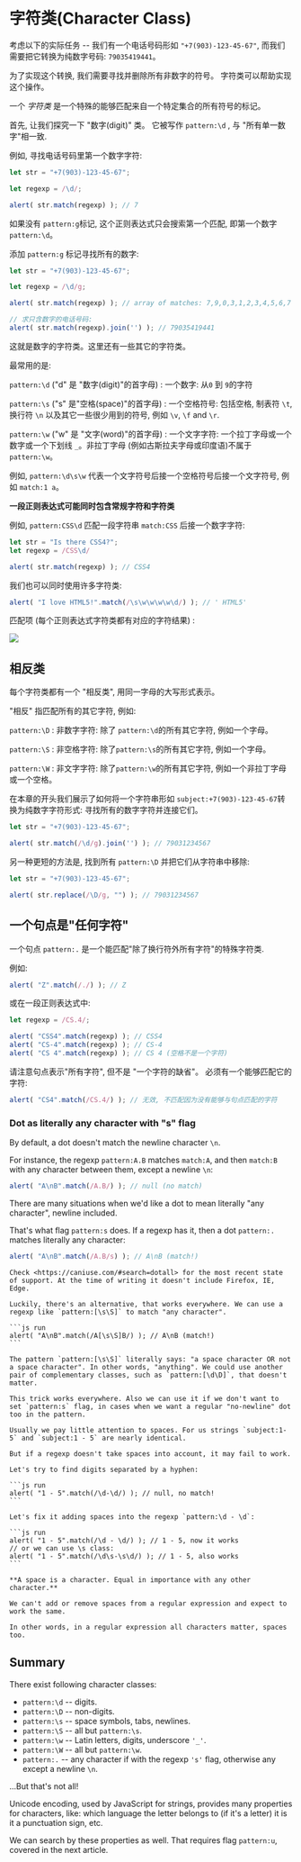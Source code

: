# 字符类(Character Class)

考虑以下的实际任务 -- 我们有一个电话号码形如 `"+7(903)-123-45-67"`, 而我们需要把它转换为纯数字号码: `79035419441`。

为了实现这个转换, 我们需要寻找并删除所有非数字的符号。 字符类可以帮助实现这个操作。

一个 *字符类* 是一个特殊的能够匹配来自一个特定集合的所有符号的标记。

首先, 让我们探究一下 "数字(digit)" 类。 它被写作 `pattern:\d` , 与 "所有单一数字"相一致.

例如, 寻找电话号码里第一个数字字符:

```js run
let str = "+7(903)-123-45-67";

let regexp = /\d/;

alert( str.match(regexp) ); // 7
```

如果没有 `pattern:g`标记, 这个正则表达式只会搜索第一个匹配, 即第一个数字 `pattern:\d`。

添加 `pattern:g` 标记寻找所有的数字:

```js run
let str = "+7(903)-123-45-67";

let regexp = /\d/g;

alert( str.match(regexp) ); // array of matches: 7,9,0,3,1,2,3,4,5,6,7

// 求只含数字的电话号码:
alert( str.match(regexp).join('') ); // 79035419441
```

这就是数字的字符类。这里还有一些其它的字符类。

最常用的是:

`pattern:\d` ("d" 是 "数字(digit)"的首字母)
: 一个数字: 从`0` 到 `9`的字符

`pattern:\s` ("s" 是"空格(space)"的首字母)
: 一个空格符号: 包括空格, 制表符 `\t`, 换行符 `\n` 以及其它一些很少用到的符号, 例如 `\v`, `\f` and `\r`.

`pattern:\w` ("w" 是 "文字(word)"的首字母)
: 一个文字字符: 一个拉丁字母或一个数字或一个下划线 `_`。非拉丁字母 (例如古斯拉夫字母或印度语)不属于`pattern:\w`。

例如, `pattern:\d\s\w` 代表一个文字符号后接一个空格符号后接一个文字符号, 例如 `match:1 a`。

**一段正则表达式可能同时包含常规字符和字符类**

例如, `pattern:CSS\d` 匹配一段字符串 `match:CSS` 后接一个数字字符:

```js run
let str = "Is there CSS4?";
let regexp = /CSS\d/

alert( str.match(regexp) ); // CSS4
```

我们也可以同时使用许多字符类:

```js run
alert( "I love HTML5!".match(/\s\w\w\w\w\d/) ); // ' HTML5'
```

匹配项 (每个正则表达式字符类都有对应的字符结果) :

![](love-html5-classes.svg)

## 相反类

每个字符类都有一个 "相反类", 用同一字母的大写形式表示。

"相反" 指匹配所有的其它字符, 例如:

`pattern:\D`
: 非数字字符: 除了 `pattern:\d`的所有其它字符, 例如一个字母。

`pattern:\S`
: 非空格字符: 除了`pattern:\s`的所有其它字符, 例如一个字母。

`pattern:\W`
: 非文字字符: 除了`pattern:\w`的所有其它字符, 例如一个非拉丁字母或一个空格。

在本章的开头我们展示了如何将一个字符串形如 `subject:+7(903)-123-45-67`转换为纯数字字符形式: 寻找所有的数字字符并连接它们。

```js run
let str = "+7(903)-123-45-67";

alert( str.match(/\d/g).join('') ); // 79031234567
```

另一种更短的方法是, 找到所有 `pattern:\D` 并把它们从字符串中移除:

```js run
let str = "+7(903)-123-45-67";

alert( str.replace(/\D/g, "") ); // 79031234567
```

## 一个句点是"任何字符"

一个句点 `pattern:.` 是一个能匹配"除了换行符外所有字符"的特殊字符类.

例如:

```js run
alert( "Z".match(/./) ); // Z
```

或在一段正则表达式中:

```js run
let regexp = /CS.4/;

alert( "CSS4".match(regexp) ); // CSS4
alert( "CS-4".match(regexp) ); // CS-4
alert( "CS 4".match(regexp) ); // CS 4 (空格不是一个字符)
```

请注意句点表示"所有字符", 但不是 "一个字符的缺省"。 必须有一个能够匹配它的字符:

```js run
alert( "CS4".match(/CS.4/) ); // 无效, 不匹配因为没有能够与句点匹配的字符
```

### Dot as literally any character with "s" flag

By default, a dot doesn't match the newline character `\n`.

For instance, the regexp `pattern:A.B` matches `match:A`, and then `match:B` with any character between them, except a newline `\n`:

```js run
alert( "A\nB".match(/A.B/) ); // null (no match)
```

There are many situations when we'd like a dot to mean literally "any character", newline included.

That's what flag `pattern:s` does. If a regexp has it, then a dot `pattern:.` matches literally any character:

```js run
alert( "A\nB".match(/A.B/s) ); // A\nB (match!)
```

````warn header="Not supported in Firefox, IE, Edge"
Check <https://caniuse.com/#search=dotall> for the most recent state of support. At the time of writing it doesn't include Firefox, IE, Edge.

Luckily, there's an alternative, that works everywhere. We can use a regexp like `pattern:[\s\S]` to match "any character".

```js run
alert( "A\nB".match(/A[\s\S]B/) ); // A\nB (match!)
```

The pattern `pattern:[\s\S]` literally says: "a space character OR not a space character". In other words, "anything". We could use another pair of complementary classes, such as `pattern:[\d\D]`, that doesn't matter.

This trick works everywhere. Also we can use it if we don't want to set `pattern:s` flag, in cases when we want a regular "no-newline" dot too in the pattern.
````

````warn header="Pay attention to spaces"
Usually we pay little attention to spaces. For us strings `subject:1-5` and `subject:1 - 5` are nearly identical.

But if a regexp doesn't take spaces into account, it may fail to work.

Let's try to find digits separated by a hyphen:

```js run
alert( "1 - 5".match(/\d-\d/) ); // null, no match!
```

Let's fix it adding spaces into the regexp `pattern:\d - \d`:

```js run
alert( "1 - 5".match(/\d - \d/) ); // 1 - 5, now it works
// or we can use \s class:
alert( "1 - 5".match(/\d\s-\s\d/) ); // 1 - 5, also works
```

**A space is a character. Equal in importance with any other character.**

We can't add or remove spaces from a regular expression and expect to work the same.

In other words, in a regular expression all characters matter, spaces too.
````

## Summary

There exist following character classes:

- `pattern:\d` -- digits.
- `pattern:\D` -- non-digits.
- `pattern:\s` -- space symbols, tabs, newlines.
- `pattern:\S` -- all but `pattern:\s`.
- `pattern:\w` -- Latin letters, digits, underscore `'_'`.
- `pattern:\W` -- all but `pattern:\w`.
- `pattern:.` -- any character if with the regexp `'s'` flag, otherwise any except a newline `\n`.

...But that's not all!

Unicode encoding, used by JavaScript for strings, provides many properties for characters, like: which language the letter belongs to (if it's a letter) it is it a punctuation sign, etc.

We can search by these properties as well. That requires flag `pattern:u`, covered in the next article.
